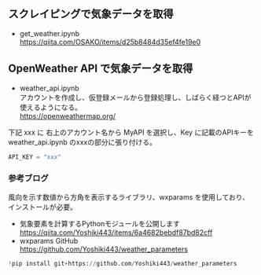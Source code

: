 ## スクレイピングで気象データを取得  
- get_weather.ipynb  
https://qiita.com/OSAKO/items/d25b8484d35ef4fe19e0  

## OpenWeather API で気象データを取得  
- weather_api.ipynb  
アカウントを作成し、仮登録メールから登録処理し、しばらく経つとAPIが使えるようになる。  
https://openweathermap.org/  

下記 xxx に 右上のアカウント名から MyAPI を選択し、Key に記載のAPIキーを weather_api.ipynb のxxxの部分に張り付ける。  
```python
API_KEY = "xxx"
```

### 参考ブログ
風向を示す数値から方角を表示するライブラリ、wxparams を使用しており、インストールが必要。  
- 気象要素を計算するPythonモジュールを公開します  
https://qiita.com/Yoshiki443/items/6a4682bebdf87bd82cff  
- wxparams GitHub  
https://github.com/Yoshiki443/weather_parameters  

```python
!pip install git+https://github.com/Yoshiki443/weather_parameters
```